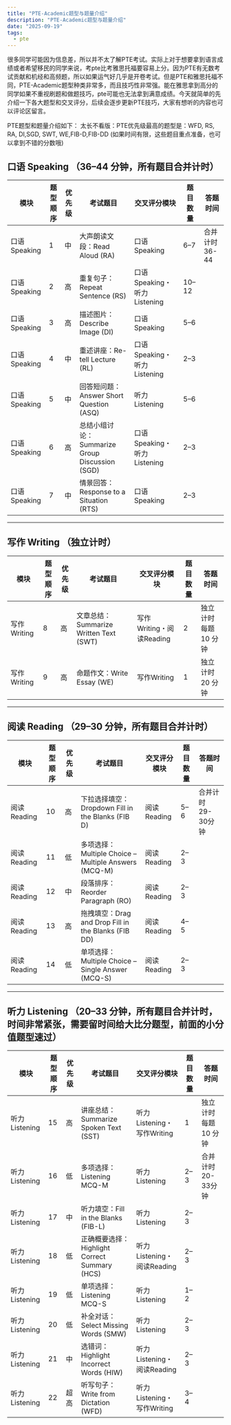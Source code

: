 ```yaml
---
title: "PTE-Academic题型与题量介绍"
description: "PTE-Academic题型与题量介绍"
date: "2025-09-19"
tags:
  - pte
---
```


很多同学可能因为信息差，所以并不太了解PTE考试。实际上对于想要拿到语言成绩或者希望移民的同学来说，考pte比考雅思托福要容易上分。因为PTE有无数考试贡献和机经和高频题，所以如果运气好几乎是开卷考试。但是PTE和雅思托福不同，PTE-Academic题型种类非常多，而且技巧性非常强。能在雅思拿到高分的同学如果不重视刷题和做题技巧，pte可能也无法拿到满意成绩。今天就简单的先介绍一下各大题型和交叉评分，后续会逐步更新PTE技巧，大家有想听的内容也可以评论区留言。

PTE题型和题量介绍如下：
太长不看版：PTE优先级最高的题型是：WFD, RS, RA, DI,SGD, SWT, WE,FIB-D,FIB-DD (如果时间有限，这些题目重点准备，也可以拿到不错的分数哦)

## 口语 Speaking （36–44 分钟，所有题目合并计时）

| 模块         | 题型顺序 | 优先级 | 考试题目                                       | 交叉评分模块                | 题目数量 | 答题时间      |
| ------------ | -------- | ------ | ---------------------------------------------- | --------------------------- | -------- | ------------- |
| 口语Speaking | 1        | 中     | 大声朗读文段：Read Aloud (RA)                  | 口语Speaking                | 6–7      | 合并计时36-44 |
| 口语Speaking | 2        | 高     | 重复句子：Repeat Sentence (RS)                 | 口语Speaking・听力Listening | 10–12    |               |
| 口语Speaking | 3        | 高     | 描述图片：Describe Image (DI)                  | 口语Speaking                | 5–6      |               |
| 口语Speaking | 4        | 中     | 重述讲座：Re-tell Lecture (RL)                 | 口语Speaking・听力Listening | 2–3      |               |
| 口语Speaking | 5        | 中     | 回答短问题：Answer Short Question (ASQ)        | 听力Listening               | 5–6      |               |
| 口语Speaking | 6        | 高     | 总结小组讨论：Summarize Group Discussion (SGD) | 口语Speaking・听力Listening | 2–3      |               |
| 口语Speaking | 7        | 中     | 情景回答：Response to a Situation (RTS)        | 口语Speaking                | 2–3      |               |

---

## 写作 Writing （独立计时）

| 模块        | 题型顺序 | 优先级 | 考试题目                               | 交叉评分模块             | 题目数量 | 答题时间              |
| ----------- | -------- | ------ | -------------------------------------- | ------------------------ | -------- | --------------------- |
| 写作Writing | 8        | 高     | 文章总结：Summarize Written Text (SWT) | 写作Writing・阅读Reading | 2        | 独立计时 每题 10 分钟 |
| 写作Writing | 9        | 高     | 命题作文：Write Essay (WE)             | 写作Writing              | 1        | 独立计时 20 分钟      |

---

## 阅读 Reading （29–30 分钟，所有题目合并计时）

| 模块        | 题型顺序 | 优先级 | 考试题目                                             | 交叉评分模块 | 题目数量 | 答题时间           |
| ----------- | -------- | ------ | ---------------------------------------------------- | ------------ | -------- | ------------------ |
| 阅读Reading | 10       | 高     | 下拉选择填空：Dropdown Fill in the Blanks (FIB D)    | 阅读Reading  | 5–6      | 合并计时 29-30分钟 |
| 阅读Reading | 11       | 低     | 多项选择：Multiple Choice – Multiple Answers (MCQ-M) | 阅读Reading  | 2–3      |                    |
| 阅读Reading | 12       | 中     | 段落排序：Reorder Paragraph (RO)                     | 阅读Reading  | 2–3      |                    |
| 阅读Reading | 13       | 高     | 拖拽填空：Drag and Drop Fill in the Blanks (FIB DD)  | 阅读Reading  | 4–5      |                    |
| 阅读Reading | 14       | 低     | 单项选择：Multiple Choice – Single Answer (MCQ-S)    | 阅读Reading  | 2–3      |                    |

---

## 听力 Listening （20–33 分钟，所有题目合并计时，时间非常紧张，需要留时间给大比分题型，前面的小分值题型速过）

| 模块          | 题型顺序 | 优先级 | 考试题目                                      | 交叉评分模块               | 题目数量 | 答题时间              |
| ------------- | -------- | ------ | --------------------------------------------- | -------------------------- | -------- | --------------------- |
| 听力Listening | 15       | 高     | 讲座总结：Summarize Spoken Text (SST)         | 听力Listening・写作Writing | 1        | 独立计时 每题 10 分钟 |
| 听力Listening | 16       | 低     | 多项选择：Listening MCQ-M                     | 听力Listening              | 2–3      | 合并计时 20-33分钟    |
| 听力Listening | 17       | 中     | 听力填空：Fill in the Blanks (FIB-L)          | 听力Listening              | 2–3      |                       |
| 听力Listening | 18       | 低     | 正确概要选择：Highlight Correct Summary (HCS) | 听力Listening・阅读Reading | 2–3      |                       |
| 听力Listening | 19       | 低     | 单项选择：Listening MCQ-S                     | 听力Listening              | 1–2      |                       |
| 听力Listening | 20       | 低     | 补全对话：Select Missing Words (SMW)          | 听力Listening              | 2–3      |                       |
| 听力Listening | 21       | 中     | 选错词：Highlight Incorrect Words (HIW)       | 听力Listening・阅读Reading | 2–3      |                       |
| 听力Listening | 22       | 超高   | 听写句子：Write from Dictation (WFD)          | 听力Listening・写作Writing | 3–4      |                       |
